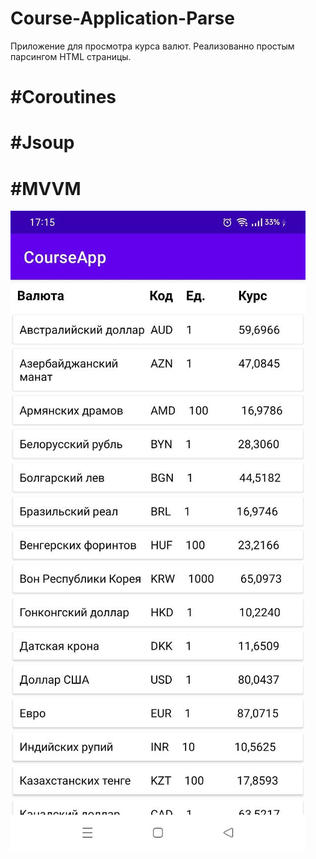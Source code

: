 # Course-Application-Parse
Приложение для просмотра курса валют. Реализованно простым парсингом HTML страницы.
# #Coroutines
# #Jsoup
# #MVVM

![Скриншот приложения](https://github.com/FrikoGad/Course-Application-Parse/raw/main/screenshots/1.png)
